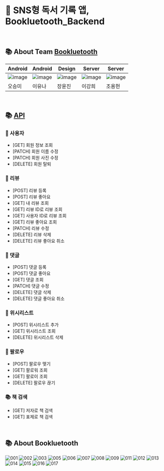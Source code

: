 # 📕 SNS형 독서 기록 앱, Bookluetooth_Backend

</br>

## 📚 About Team [Bookluetooth](https://cotato-bookluetooth.notion.site/3be82510a0a64977a7f8a83295f8df5c)
| Android | Android | Design | Server | Server |
| --- | --- | --- | --- | --- |  
| ![image](https://user-images.githubusercontent.com/79368467/221369882-4c9f3b10-b96d-4ff0-b867-5d96f31b44fd.png) | ![image](https://user-images.githubusercontent.com/79368467/221369845-9e061ef5-515b-42ef-93f3-b26e81d026b6.png) | ![image](https://user-images.githubusercontent.com/79368467/221369868-1ed05deb-bd13-4349-be48-26f6ac8351c1.png) | ![image](https://user-images.githubusercontent.com/79368467/221369903-0bae6d09-b1c7-4e76-b2bb-91b971ec81fc.png) | ![image](https://user-images.githubusercontent.com/79368467/221369896-51973073-48d4-4a87-be73-887fcc1da28e.png) |
| 오승미 | 이유나 | 장윤진 | 이강희 | 조용헌 |  

</br>

## 📚 [API](https://github.com/quiet-honey/Bookluetooth_Backend/wiki)
### 📕 사용자
- [GET] 회원 정보 조회
- [PATCH] 회원 이름 수정
- [PATCH] 회원 사진 수정
- [DELETE] 회원 탈퇴

### 📙 리뷰
- [POST] 리뷰 등록
- [POST] 리뷰 좋아요
- [GET] 내 리뷰 조회
- [GET] 리뷰 ID로 리뷰 조회
- [GET] 사용자 ID로 리뷰 조회
- [GET] 리뷰 좋아요 조회
- [PATCH] 리뷰 수정
- [DELETE] 리뷰 삭제
- [DELETE] 리뷰 좋아요 취소

### 📒 댓글
- [POST] 댓글 등록
- [POST] 댓글 좋아요
- [GET] 댓글 조회
- [PATCH] 댓글 수정
- [DELETE] 댓글 삭제
- [DELETE] 댓글 좋아요 취소

### 📗 위시리스트
- [POST] 위시리스트 추가
- [GET] 위시리스트 조회
- [DELETE] 위시리스트 삭제

### 📘 팔로우
- [POST] 팔로우 맺기
- [GET] 팔로워 조회
- [GET] 팔로이 조회
- [DELETE] 팔로우 끊기

### 📚 책 검색
- [GET] 저자로 책 검색
- [GET] 표제로 책 검색

</br>

## 📚 About Bookluetooth
![001](https://user-images.githubusercontent.com/79368467/221361532-27a3d7e1-ea03-449c-a5f2-c2fadfa689ca.png)
![002](https://user-images.githubusercontent.com/79368467/221361538-00ffbdc9-9372-4b5a-a6da-445640e87115.png)
![003](https://user-images.githubusercontent.com/79368467/221361544-8055a3c4-9725-45e6-ae64-a2f5fbd330c1.png)
![005](https://user-images.githubusercontent.com/79368467/221361549-f0471f80-e12d-4c48-aa40-7f6649709e2f.png)
![006](https://user-images.githubusercontent.com/79368467/221361550-d505e30c-7a98-48d1-8bf7-b0ea78aecdbf.png)
![007](https://user-images.githubusercontent.com/79368467/221361551-1a9333a7-1e14-4192-b6a8-0bd64c72bdae.png)
![008](https://user-images.githubusercontent.com/79368467/221361552-11cd4c62-5334-476f-9c78-94ad7c4af3d7.png)
![009](https://user-images.githubusercontent.com/79368467/221361553-e180853d-b3a2-4fc0-bb32-c33ada246c12.png)
![011](https://user-images.githubusercontent.com/79368467/221361555-77f675a3-43f1-4778-bb50-10c550685aef.png)
![012](https://user-images.githubusercontent.com/79368467/221361556-2bcde835-bbfc-49e1-91d4-185ca52c7cda.png)
![013](https://user-images.githubusercontent.com/79368467/221361557-99923939-cc28-4b44-9815-d420544a1565.png)
![014](https://user-images.githubusercontent.com/79368467/221361558-c984f482-822a-4ad9-ac8d-8dab85688758.png)
![015](https://user-images.githubusercontent.com/79368467/221361560-ba57fa9e-61b1-4b40-b03c-0d2f2eb2a14c.png)
![016](https://user-images.githubusercontent.com/79368467/221361562-2b5b7100-5f64-4826-a597-fc17e566128d.png)
![017](https://user-images.githubusercontent.com/79368467/221361563-d906834d-2e95-4dec-b51e-b244b5daa9a8.png)

